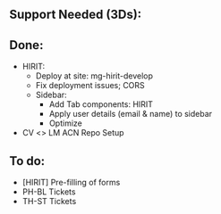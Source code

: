 ## Support Needed (3Ds):
## Done:
  - HIRIT:
    - Deploy at site: mg-hirit-develop
    - Fix deployment issues; CORS
    - Sidebar:
      - Add Tab components: HIRIT
      - Apply user details (email & name) to sidebar
      - Optimize
  - CV <> LM ACN Repo Setup
## To do:
  - [HIRIT] Pre-filling of forms
  - PH-BL Tickets
  - TH-ST Tickets